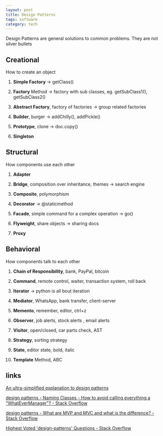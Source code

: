 ```yaml
---
layout: post
title: Design Patterns
tags: software
category: tech 
---
```


Design Patterns are general solutions to common problems. They are not silver bullets 


## Creational

How to create an object

1. **Simple Factory** -> getClass() 

2. **Factory** Method  -> factory with sub classes, eg. getSubClass1(), getSubClass2() 

3. **Abstract Factory**, factory of factories -> group related factories 

4. **Builder**, burger -> addChilly(), addPickle()

5. **Prototype**, clone -> doc.copy()

6. **Singleton**

## Structural 

How components use each other 

1. **Adapter** 

2. **Bridge**, composition over inheritance, themes -> search engine 

3. **Composite**, polymorphism 

4. **Decorator** -> @staticmethod

5. **Facade**, simple command for a complex operation -> go()

6. **Flyweight**, share objects -> sharing docs 

7. **Proxy**

## Behavioral

How components talk to each other 

1. **Chain of Responsibility**, bank, PayPal, bitcoin 

2. **Command**, remote control, waiter, transaction system, roll back  

3. **Iterator** -> python is all bout iteration 

4. **Mediator**, WhatsApp, bank transfer, client-server

5. **Memento**, remember, editor, ctrl+z 

6. **Observer**, job alerts, stock alerts , email alerts 

7. **Visitor**, open/closed, car parts check, AST 

8. **Strategy**, sorting strategy 

9. **State**, editor state, bold, italic

10. **Template** Method, ABC 

## links

[An ultra-simplified explanation to design patterns](https://github.com/kamranahmedse/design-patterns-for-humans)

[design patterns - Naming Classes - How to avoid calling everything a "WhatEverManager"? - Stack Overflow](https://stackoverflow.com/questions/1866794/naming-classes-how-to-avoid-calling-everything-a-whatevermanager)

[design patterns - What are MVP and MVC and what is the difference? - Stack Overflow](https://stackoverflow.com/questions/2056/what-are-mvp-and-mvc-and-what-is-the-difference)


[Highest Voted 'design-patterns' Questions - Stack Overflow](https://stackoverflow.com/questions/tagged/design-patterns)